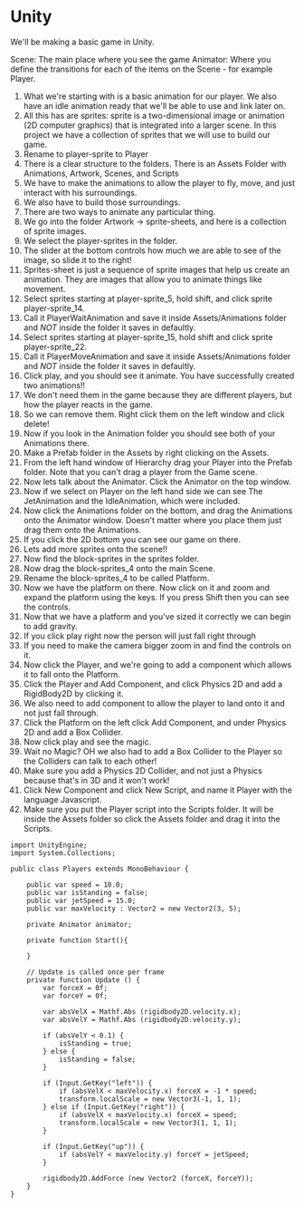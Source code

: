 Unity
=====

We'll be making a basic game in Unity.

Scene: The main place where you see the game
Animator: Where you define the transitions for each of the items on the Scene - for example Player. 

1. What we're starting with is a basic animation for our player. We also have an idle animation ready that we'll be able to use and link later on.
2. All this has are sprites: sprite is a two-dimensional image or animation (2D computer graphics) that is integrated into a larger scene. In this project we have a collection of sprites that we will use to build our game.
3. Rename to player-sprite to Player
4. There is a clear structure to the folders. There is an Assets Folder with Animations, Artwork, Scenes, and Scripts
5. We have to make the animations to allow the player to fly, move, and just interact with his surroundings.
6. We also have to build those surroundings.
7. There are two ways to animate any particular thing.
8. We go into the folder Artwork -> sprite-sheets, and here is a collection of sprite images.
9. We select the player-sprites in the folder.
10. The slider at the bottom controls how much we are able to see of the image, so slide it to the right!
11. Sprites-sheet is just a sequence of sprite images that help us create an animation. They are images that allow you to animate things like movement.
12. Select sprites starting at player-sprite_5, hold shift, and click sprite player-sprite_14.
13. Call it PlayerWaitAnimation and save it inside Assets/Animations folder and *NOT* inside the folder it saves in defaultly.
14. Select sprites starting at player-sprite_15, hold shift and click sprite player-sprite_22. 
15. Call it PlayerMoveAnimation and save it inside Assets/Animations folder and *NOT* inside the folder it saves in defaultly.
14. Click play, and you should see it animate. You have successfully created two animations!!
15. We don't need them in the game because they are different players, but how the player reacts in the game.
16. So we can remove them. Right click them on the left window and click delete!
17. Now if you look in the Animation folder you should see both of your Animations there.
18. Make a Prefab folder in the Assets by right clicking on the Assets.
19. From the left hand window of Hierarchy drag your Player into the Prefab folder. Note that you can't drag a player from the Game scene.
20. Now lets talk about the Animator. Click the Animator on the top window.
21. Now if we select on Player on the left hand side we can see The JetAnimation and the IdleAnimation, which were included.
22. Now click the Animations folder on the bottom, and drag the Animations onto the Animator window. Doesn't matter where you place them just drag them onto the Animations.
23. If you click the 2D bottom you can see our game on there.
24. Lets add more sprites onto the scene!!
25. Now find the block-sprites in the sprites folder.
26. Now drag the block-sprites_4 onto the main Scene.
27. Rename the block-sprites_4 to be called Platform.
28. Now we have the platform on there. Now click on it and zoom and expand the platform using the keys. If you press Shift then you can see the controls.
29. Now that we have a platform and you've sized it correctly we can begin to add gravity.
30. If you click play right now the person will just fall right through
31. If you need to make the camera bigger zoom in and find the controls on it.
32. Now click the Player, and we're going to add a component which allows it to fall onto the Platform.
33. Click the Player and Add Component, and click Physics 2D and add a RigidBody2D by clicking it.
34. We also need to add component to allow the player to land onto it and not just fall through.
35. Click the Platform on the left click Add Component, and under Physics 2D and add a Box Collider.
36. Now click play and see the magic.
37. Wait no Magic? OH we also had to add a Box Collider to the Player so the Colliders can talk to each other!
38. Make sure you add a Physics 2D Collider, and not just a Physics because that's in 3D and it won't work!
39. Click New Component and click New Script, and name it Player with the language Javascript.
40. Make sure you put the Player script into the Scripts folder. It will be inside the Assets folder so click the Assets folder and drag it into the Scripts.

```
import UnityEngine;
import System.Collections;

public class Players extends MonoBehaviour {

	public var speed = 10.0;
	public var isStanding = false;
	public var jetSpeed = 15.0;
	public var maxVelocity : Vector2 = new Vector2(3, 5);
	
	private Animator animator;

	private function Start(){

	}

	// Update is called once per frame
	private function Update () {
		var forceX = 0f;
		var forceY = 0f;

		var absVelX = Mathf.Abs (rigidbody2D.velocity.x);
		var absVelY = Mathf.Abs (rigidbody2D.velocity.y);
		
		if (absVelY < 0.1) {
			isStanding = true;
		} else {
			isStanding = false;
		}

		if (Input.GetKey("left")) {
			if (absVelX < maxVelocity.x) forceX = -1 * speed;
			transform.localScale = new Vector3(-1, 1, 1);
		} else if (Input.GetKey("right")) {
			if (absVelX < maxVelocity.x) forceX = speed;
			transform.localScale = new Vector3(1, 1, 1);
		}
		
		if (Input.GetKey("up")) {
			if (absVelY < maxVelocity.y) forceY = jetSpeed;
		}
		
		rigidbody2D.AddForce (new Vector2 (forceX, forceY));
	}
}
```
